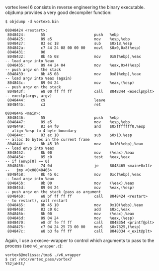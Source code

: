 vortex level 6 consists in reverse engineering the binary executable. objdump provides
a very good decompiler function:

    $ objdump -d vortex6.bin

    08048424 <restart>:
     8048424:       55                      push   %ebp
     8048425:       89 e5                   mov    %esp,%ebp
     8048427:       83 ec 18                sub    $0x18,%esp
     804842a:       c7 44 24 08 00 00 00    movl   $0x0,0x8(%esp)
     8048431:       00
     8048432:       8b 45 08                mov    0x8(%ebp),%eax           -- load argv into %eax
     8048435:       89 44 24 04             mov    %eax,0x4(%esp)           -- push argv on the stack
     8048439:       8b 45 08                mov    0x8(%ebp),%eax           -- load argv into %eax (again)
     804843c:       89 04 24                mov    %eax,(%esp)              -- push argv on the stack
     804843f:       e8 00 ff ff ff          call   8048344 <execlp@plt>     -- execlp(argv, argv)
     8048444:       c9                      leave
     8048445:       c3                      ret

    08048446 <main>:
     8048446:       55                      push   %ebp
     8048447:       89 e5                   mov    %esp,%ebp
     8048449:       83 e4 f0                and    $0xfffffff0,%esp         -- align %esp to 4-byte boundary
     804844c:       83 ec 10                sub    $0x10,%esp               -- alloc 16 bytes in the current frame
     804844f:       8b 45 10                mov    0x10(%ebp),%eax          -- load envp into %eax
     8048452:       8b 00                   mov    (%eax),%eax
     8048454:       85 c0                   test   %eax,%eax                -- if (envp[0] == 0)
     8048456:       74 0d                   je     8048465 <main+0x1f>      --   jmp <0x08048465>
     8048458:       8b 45 0c                mov    0xc(%ebp),%eax           -- load argv into %eax
     804845b:       8b 00                   mov    (%eax),%eax
     804845d:       89 04 24                mov    %eax,(%esp)              -- push argv on the stack (pass as argument
     8048460:       e8 bf ff ff ff          call   8048424 <restart>        -- to restart), call restart
     8048465:       8b 45 10                mov    0x10(%ebp),%eax
     8048468:       83 c0 0c                add    $0xc,%eax
     804846b:       8b 00                   mov    (%eax),%eax
     804846d:       89 04 24                mov    %eax,(%esp)
     8048470:       e8 df fe ff ff          call   8048354 <printf@plt>
     8048475:       c7 04 24 25 73 00 00    movl   $0x7325,(%esp)
     804847c:       e8 b3 fe ff ff          call   8048334 <_exit@plt>


Again, I use a execve-wrapper to control which arguments to pass to the process (see `v6_wrapper.c`):

    vortex6@melissa:/tmp$ ./v6_wrapper
    $ cat /etc/vortex_pass/vortex7
    Y52jxHtt/
